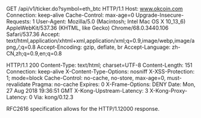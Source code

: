GET /api/v1/ticker.do?symbol=eth_btc HTTP/1.1
Host: www.okcoin.com
Connection: keep-alive
Cache-Control: max-age=0
Upgrade-Insecure-Requests: 1
User-Agent: Mozilla/5.0 (Macintosh; Intel Mac OS X 10_13_6) AppleWebKit/537.36 (KHTML, like Gecko) Chrome/68.0.3440.106 Safari/537.36
Accept: text/html,application/xhtml+xml,application/xml;q=0.9,image/webp,image/apng,*/*;q=0.8
Accept-Encoding: gzip, deflate, br
Accept-Language: zh-CN,zh;q=0.9,en;q=0.8


HTTP/1.1 200
Content-Type: text/html; charset=UTF-8
Content-Length: 151
Connection: keep-alive
X-Content-Type-Options: nosniff
X-XSS-Protection: 1; mode=block
Cache-Control: no-cache, no-store, max-age=0, must-revalidate
Pragma: no-cache
Expires: 0
X-Frame-Options: DENY
Date: Mon, 27 Aug 2018 19:36:51 GMT
X-Kong-Upstream-Latency: 3
X-Kong-Proxy-Latency: 0
Via: kong/0.12.3



RFC2616 specification allows for the HTTP/1.1<sp>2000<sp> response. 